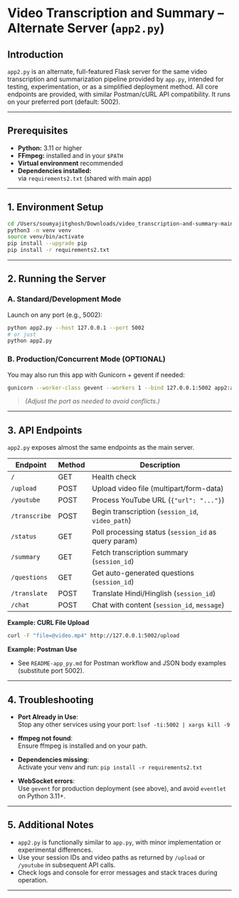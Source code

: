 # Video Transcription and Summary – Alternate Server (`app2.py`)

## Introduction

`app2.py` is an alternate, full-featured Flask server for the same video transcription and summarization pipeline provided by `app.py`, intended for testing, experimentation, or as a simplified deployment method. All core endpoints are provided, with similar Postman/cURL API compatibility. It runs on your preferred port (default: 5002).

---

## Prerequisites

- **Python:** 3.11 or higher  
- **FFmpeg:** installed and in your `$PATH`
- **Virtual environment** recommended
- **Dependencies installed:**  
  via `requirements2.txt` (shared with main app)

---

## 1. Environment Setup

```bash
cd /Users/soumyajitghosh/Downloads/video_transcription-and-summary-main
python3 -m venv venv
source venv/bin/activate
pip install --upgrade pip
pip install -r requirements2.txt
```

---

## 2. Running the Server

### **A. Standard/Development Mode**
Launch on any port (e.g., 5002):

```bash
python app2.py --host 127.0.0.1 --port 5002
# or just
python app2.py
```

### **B. Production/Concurrent Mode (OPTIONAL)**

You may also run this app with Gunicorn + gevent if needed:

```bash
gunicorn --worker-class gevent --workers 1 --bind 127.0.0.1:5002 app2:app
```

> *(Adjust the port as needed to avoid conflicts.)*

---

## 3. API Endpoints

`app2.py` exposes almost the same endpoints as the main server.

| Endpoint       | Method | Description
|----------------|--------|------------------------------------------------------|
| `/`            | GET    | Health check                                         |
| `/upload`      | POST   | Upload video file (multipart/form-data)              |
| `/youtube`     | POST   | Process YouTube URL (`{"url": "..."}`)               |
| `/transcribe`  | POST   | Begin transcription (`session_id`, `video_path`)     |
| `/status`      | GET    | Poll processing status (`session_id` as query param) |
| `/summary`     | GET    | Fetch transcription summary (`session_id`)           |
| `/questions`   | GET    | Get auto-generated questions (`session_id`)          |
| `/translate`   | POST   | Translate Hindi/Hinglish (`session_id`)              |
| `/chat`        | POST   | Chat with content (`session_id`, `message`)          |

**Example: CURL File Upload**  
```bash
curl -F "file=@video.mp4" http://127.0.0.1:5002/upload
```

**Example: Postman Use**  
- See `README-app_py.md` for Postman workflow and JSON body examples (substitute port 5002).

---

## 4. Troubleshooting

- **Port Already in Use**:  
  Stop any other services using your port:
  `lsof -ti:5002 | xargs kill -9`

- **ffmpeg not found**:  
  Ensure ffmpeg is installed and on your path.

- **Dependencies missing**:  
  Activate your venv and run:
  `pip install -r requirements2.txt`

- **WebSocket errors**:  
  Use `gevent` for production deployment (see above), and avoid `eventlet` on Python 3.11+.

---

## 5. Additional Notes

- `app2.py` is functionally similar to `app.py`, with minor implementation or experimental differences.
- Use your session IDs and video paths as returned by `/upload` or `/youtube` in subsequent API calls.
- Check logs and console for error messages and stack traces during operation.

---

